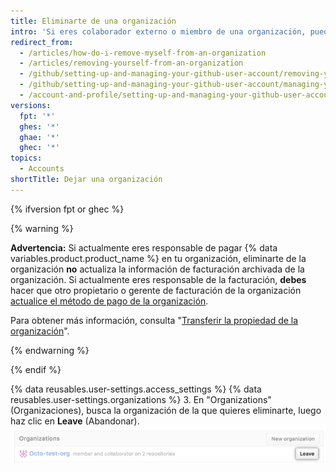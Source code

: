 ```yaml
---
title: Eliminarte de una organización
intro: 'Si eres colaborador externo o miembro de una organización, puedes abandonar la organización en cualquier momento.'
redirect_from:
  - /articles/how-do-i-remove-myself-from-an-organization
  - /articles/removing-yourself-from-an-organization
  - /github/setting-up-and-managing-your-github-user-account/removing-yourself-from-an-organization
  - /github/setting-up-and-managing-your-github-user-account/managing-your-membership-in-organizations/removing-yourself-from-an-organization
  - /account-and-profile/setting-up-and-managing-your-github-user-account/managing-your-membership-in-organizations/removing-yourself-from-an-organization
versions:
  fpt: '*'
  ghes: '*'
  ghae: '*'
  ghec: '*'
topics:
  - Accounts
shortTitle: Dejar una organización
---
```


{% ifversion fpt or ghec %}

{% warning %}

**Advertencia:** Si actualmente eres responsable de pagar {% data variables.product.product_name %} en tu organización, eliminarte de la organización **no** actualiza la información de facturación archivada de la organización. Si actualmente eres responsable de la facturación, **debes** hacer que otro propietario o gerente de facturación de la organización [actualice el método de pago de la organización](/articles/adding-or-editing-a-payment-method).

Para obtener más información, consulta "[Transferir la propiedad de la organización](/articles/transferring-organization-ownership)".

{% endwarning %}

{% endif %}

{% data reusables.user-settings.access_settings %}
{% data reusables.user-settings.organizations %}
3. En "Organizations" (Organizaciones), busca la organización de la que quieres eliminarte, luego haz clic en **Leave** (Abandonar). ![Botón Leave organization (Abandonar organización) con roles exhibidos](/assets/images/help/organizations/context-leave-organization-with-roles-shown.png)
